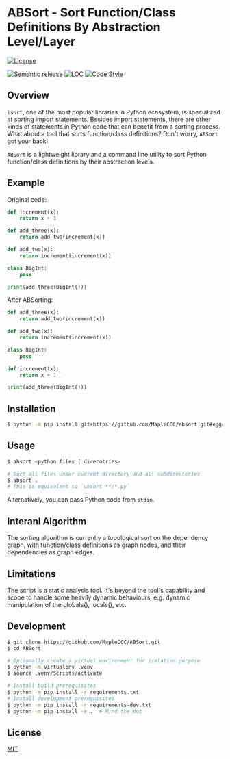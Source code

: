 # ABSort - Sort Function/Class Definitions By Abstraction Level/Layer

<!-- TODO add badge about code coverage -->
<!-- TODO add badge about requires.io -->
<!-- TODO add badge about pylint rating -->
[![License](https://img.shields.io/github/license/MapleCCC/absort?color=00BFFF)](LICENSE)
<!-- [![Build Status](https://travis-ci.com/MapleCCC/absort.svg?branch=master)](https://travis-ci.com/MapleCCC/Fund-Info-Fetcher) -->
<!-- [![GitHub release (latest SemVer)](https://img.shields.io/github/v/release/MapleCCC/Fund-Info-Fetcher)](https://github.com/MapleCCC/Fund-Info-Fetcher/releases/latest) -->
[![Semantic release](https://img.shields.io/badge/%20%20%F0%9F%93%A6%F0%9F%9A%80-semantic--release-e10079.svg)](https://github.com/semantic-release/semantic-release)
[![LOC](https://sloc.xyz/github/MapleCCC/absort)](https://sloc.xyz/github/MapleCCC/absort)
[![Code Style](https://img.shields.io/badge/code%20style-black-000000.svg)](https://github.com/psf/black)
<!-- [![GitHub commits since latest release (by SemVer)](https://img.shields.io/github/commits-since/MapleCCC/absort/latest?sort=semver)](https://github.com/MapleCCC/absort/compare/v1.0.0...master) -->
<!-- TODO which diff method should we use? two dots or three dots? -->

<!-- Add TOC here -->

## Overview

`isort`, one of the most popular libraries in Python ecosystem, is specialized at sorting import statements. Besides import statements, there are other kinds of statements in Python code that can benefit from a sorting process. What about a tool that sorts function/class definitions? Don't worry, `ABSort` got your back!

`ABSort` is a lightweight library and a command line utility to sort Python function/class definitions by their abstraction levels.

## Example

Original code:

```python
def increment(x):
    return x + 1

def add_three(x):
    return add_two(increment(x))

def add_two(x):
    return increment(increment(x))

class BigInt:
    pass

print(add_three(BigInt()))
```

After ABSorting:

```python
def add_three(x):
    return add_two(increment(x))

def add_two(x):
    return increment(increment(x))

class BigInt:
    pass

def increment(x):
    return x + 1

print(add_three(BigInt()))
```

## Installation

<!-- TODO Specify release version when installing -->

```bash
$ python -m pip install git+https://github.com/MapleCCC/absort.git#egg=absort
```

## Usage

```bash
$ absort <python files | direcotries>

# Sort all files under current directory and all subdirectories
$ absort .
# This is equivalent to `absort **/*.py`
```

<!-- TODO insert click library `--help` message -->

Alternatively, you can pass Python code from `stdin`.

## Interanl Algorithm

The sorting algorithm is currently a topological sort on the dependency graph, with function/class definitions as graph nodes, and their dependencies as graph edges.

## Limitations

The script is a static analysis tool. It's beyond the tool's capability and scope to handle some heavily dynamic behaviours, e.g. dynamic manipulation of the globals(), locals(), etc.

## Development

```bash
$ git clone https://github.com/MapleCCC/ABSort.git
$ cd ABSort

# Optionally create a virtual environment for isolation purpose
$ python -m virtualenv .venv
$ source .venv/Scripts/activate

# Install build prerequisites
$ python -m pip install -r requirements.txt
# Install development prerequisites
$ python -m pip install -r requirements-dev.txt
$ python -m pip install -e .  # Mind the dot
```

## License

[MIT](/LICENSE)
